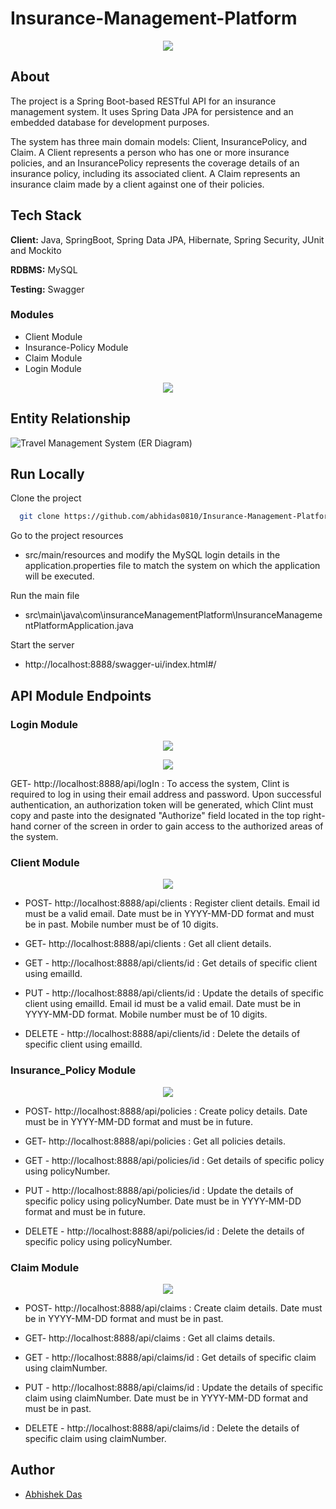 # Insurance-Management-Platform
<p align="center">
  <img src="https://www.linkpicture.com/q/Insurance-Management-Platform-Logo.png"/>
</p>

## About

The project is a Spring Boot-based RESTful API for an insurance management system. It uses Spring Data JPA for persistence and an embedded database for development purposes.

The system has three main domain models: Client, InsurancePolicy, and Claim. A Client represents a person who has one or more insurance policies, and an InsurancePolicy represents the coverage details of an insurance policy, including its associated client. A Claim represents an insurance claim made by a client against one of their policies.

## Tech Stack

**Client:** Java, SpringBoot, Spring Data JPA, Hibernate, Spring Security, JUnit and Mockito

**RDBMS:** MySQL

**Testing:** Swagger


### Modules
- Client Module
- Insurance-Policy Module
-	Claim Module
-	Login Module

<p align="center">
  <img src="https://www.linkpicture.com/q/1_2221.png"/>
</p>

##  Entity Relationship

![Travel Management System (ER Diagram)](https://www.linkpicture.com/q/Insurance-Management-Platform-ER-Diagram_2.jpeg)

## Run Locally

Clone the project

```bash
  git clone https://github.com/abhidas0810/Insurance-Management-Platform.git
```

Go to the project resources

-  src/main/resources and modify the MySQL login details in the application.properties file to match the system on which the application will be executed.


Run the main file

- src\main\java\com\insuranceManagementPlatform\InsuranceManagementPlatformApplication.java 

Start the server

 - http://localhost:8888/swagger-ui/index.html#/


## API Module Endpoints

### Login Module

<p align="center">
  <img src="https://www.linkpicture.com/q/0login_1.png"/>
</p>
<p align="center">
  <img src="https://www.linkpicture.com/q/1login.png"/>
</p>

GET- http://localhost:8888/api/logIn : To access the system, Clint is required to log in using their email address and password. Upon successful authentication, an authorization token will be generated, which Clint must copy and paste into the designated "Authorize" field located in the top right-hand corner of the screen in order to gain access to the authorized areas of the system.

### Client Module

<p align="center">
  <img src="https://www.linkpicture.com/q/1_2_4.png"/>
</p>

* POST- http://localhost:8888/api/clients : Register client details.
Email id must be a valid email.
Date must be in YYYY-MM-DD format and must be in past.
Mobile number must be of 10 digits.

* GET- http://localhost:8888/api/clients : Get all client details.
* GET - http://localhost:8888/api/clients/id : Get details of specific client using emailId.
* PUT - http://localhost:8888/api/clients/id : Update the details of specific client using emailId.
Email id must be a valid email.
Date must be in YYYY-MM-DD format.
Mobile number must be of 10 digits.

* DELETE - http://localhost:8888/api/clients/id : Delete the details of specific client using emailId.

### Insurance_Policy Module

<p align="center">
  <img src="https://www.linkpicture.com/q/1_1_5.png"/>
</p>

* POST- http://localhost:8888/api/policies : Create policy details.
Date must be in YYYY-MM-DD format and must be in future.

* GET- http://localhost:8888/api/policies : Get all policies details.
* GET - http://localhost:8888/api/policies/id : Get details of specific policy using policyNumber.
* PUT - http://localhost:8888/api/policies/id : Update the details of specific policy using policyNumber.
Date must be in YYYY-MM-DD format and must be in future.

* DELETE - http://localhost:8888/api/policies/id : Delete the details of specific policy using policyNumber.

### Claim Module

<p align="center">
  <img src="https://www.linkpicture.com/q/1_3_3.png"/>
</p>

* POST- http://localhost:8888/api/claims : Create claim details.
Date must be in YYYY-MM-DD format and must be in past.

* GET- http://localhost:8888/api/claims : Get all claims details.
* GET - http://localhost:8888/api/claims/id : Get details of specific claim using claimNumber.
* PUT - http://localhost:8888/api/claims/id : Update the details of specific claim using claimNumber.
Date must be in YYYY-MM-DD format and must be in past.

* DELETE - http://localhost:8888/api/claims/id : Delete the details of specific claim using claimNumber.

<!-- ![Logo](https://i.postimg.cc/kM0tpJKd/p2.png) -->

## Author
- [Abhishek Das](https://github.com/abhidas0810)

